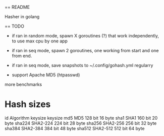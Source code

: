 == README

Hasher in golang


== TODO

* if ran in random mode, spawn X goroutines (?) that work independently,
    to use max cpu by one app

* if ran in seq mode, spawn 2 goroutines, one working from start and one from end.

* if ran in seq mode, save snapshots to ~/.config/gohash.yml regularry


* support Apache MD5 (htpasswd)


more benchmarks







# Hash sizes


id      Algorithm   keysize  keysize
md5     MD5         128 bit  16 byte
sha1    SHA1        160 bit  20 byte
sha224  SHA2-224    224 bit  28 byte
sha256  SHA2-256    256 bit  32 byte
sha384  SHA2-384    384 bit  48 byte
sha512  SHA2-512    512 bit  64 byte
